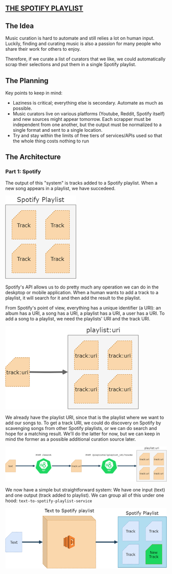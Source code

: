 ## [THE SPOTIFY PLAYLIST](https://open.spotify.com/playlist/6rag6XjWQKCEMxnWOEEVtS?si=s1aiweigRouRSVAMAXXTBA)

## The Idea

Music curation is hard to automate and still relies a lot on human input. Luckily, finding and curating music is also a passion for many people who share their work for others to enjoy.

Therefore, if we curate a list of curators that we like, we could automatically scrap their selections and put them in a single Spotify playlist.

## The Planning

Key points to keep in mind:
* Laziness is critical; everything else is secondary. Automate as much as possible.
* Music curators live on various platforms (Youtube, Reddit, Spotify itself) and new sources might appear tomorrow. Each scrapper must be independent from one another, but the output must be normalized to a single format and sent to a single location.
* Try and stay within the limits of free tiers of services/APIs used so that the whole thing costs nothing to run


## The Architecture

### Part 1: Spotify

The output of this "system" is tracks added to a Spotify playlist. When a new song appears in a playlist, we have succedeed.

![Playlist with tracks](./media/playlist-only.png)

Spotify's API allows us to do pretty much any operation we can do in the deskptop or mobile application. When a human wants to add a track to a playlist, it will search for it and then add the result to the playlist.

From Spotify's point of view, everything has a unique identifier (a URI): an album has a URI, a song has a URI, a playlist has a URI, a user has a URI. To add a song to a playlist, we need the playlists' URI and the track URI.

![Playlist and tracks URI](./media/playlist-and-tracks.png)

We already have the playlist URI, since that is the playlist where we want to add our songs to. To get a track URI, we could do discovery on Spotify by scavenging songs from other Spotify playlists, or we can do search and hope for a matching result. We'll do the latter for now, but we can keep in mind the former as a possible additional curation source later. 

![Text to playlist](./media/text-to-playlist.png)

We now have a simple but straightforward system: We have one input (text) and one output (track added to playlist). We can group all of this under one hood: `text-to-spotify-playlist-service`

![Text to Spotify service](./media/text-to-spotify-service.png)
